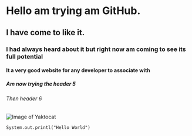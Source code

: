 # Hello am trying am GitHub.
## I have come to like it.
### I had always heard about it but right now am coming to see its full potential
#### It a very good website for any developer to associate with
##### Am now trying the header 5
###### Then header 6
![Image of Yaktocat](https://octodex.github.com/images/yaktocat.png)
```
System.out.printl("Hello World")
```
